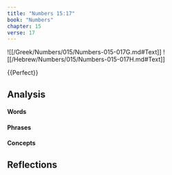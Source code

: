 ```yaml
---
title: "Numbers 15:17"
book: "Numbers"
chapter: 15
verse: 17
---
```

![[/Greek/Numbers/015/Numbers-015-017G.md#Text]]
![[/Hebrew/Numbers/015/Numbers-015-017H.md#Text]]

{{Perfect}}

## Analysis

#### Words

#### Phrases

#### Concepts

## Reflections
